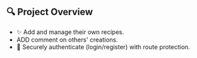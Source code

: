 ## 🔍 Project Overview

- ✨ Add and manage their own recipes.
- ADD comment on others' creations.
- 🔐 Securely authenticate (login/register) with route protection.
